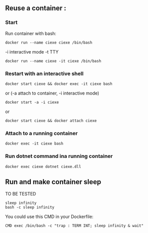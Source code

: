 


## Reuse a container :


### Start

Run container with bash:
```
docker run --name ciexe ciexe /bin/bash
```
-i interactive mode
-t TTY
```
docker run --name ciexe -it ciexe /bin/bash
```

### Restart with an interactive shell

```
docker start ciexe && docker exec -it ciexe bash
```
or (-a attach to container, -i interactive mode)
```
docker start -a -i ciexe
```
or
```
docker start ciexe && docker attach ciexe
```

### Attach to a running container
```
docker exec -it ciexe bash
```

### Run dotnet command ina running container
```
docker exec ciexe dotnet ciexe.dll
```

## Run and make container sleep

TO BE TESTED
```
sleep infinity
bash -c sleep infinity
```

You could use this CMD in your Dockerfile:
```
CMD exec /bin/bash -c "trap : TERM INT; sleep infinity & wait"
```